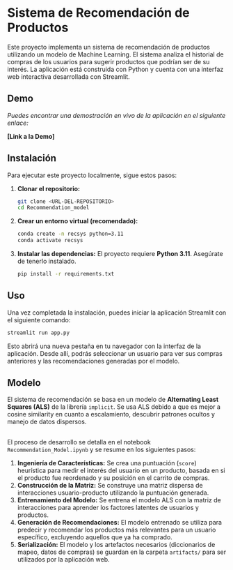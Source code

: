 # Sistema de Recomendación de Productos

Este proyecto implementa un sistema de recomendación de productos utilizando un modelo de Machine Learning. El sistema analiza el historial de compras de los usuarios para sugerir productos que podrían ser de su interés. La aplicación está construida con Python y cuenta con una interfaz web interactiva desarrollada con Streamlit.

## Demo

*Puedes encontrar una demostración en vivo de la aplicación en el siguiente enlace:*

**[Link a la Demo]**

## Instalación

Para ejecutar este proyecto localmente, sigue estos pasos:

1.  **Clonar el repositorio:**
    ```bash
    git clone <URL-DEL-REPOSITORIO>
    cd Recommendation_model
    ```

2.  **Crear un entorno virtual (recomendado):**
    ```bash
    conda create -n recsys python=3.11
    conda activate recsys
    ```

3.  **Instalar las dependencias:**
    El proyecto requiere **Python 3.11**. Asegúrate de tenerlo instalado.
    ```bash
    pip install -r requirements.txt
    ```

## Uso

Una vez completada la instalación, puedes iniciar la aplicación Streamlit con el siguiente comando:

```bash
streamlit run app.py
```

Esto abrirá una nueva pestaña en tu navegador con la interfaz de la aplicación. Desde allí, podrás seleccionar un usuario para ver sus compras anteriores y las recomendaciones generadas por el modelo.

## Modelo

El sistema de recomendación se basa en un modelo de **Alternating Least Squares (ALS)** de la librería `implicit`. 
Se usa ALS debido a que es mejor a cosine similarity en cuanto a escalamiento, descubrir patrones ocultos y manejo de datos dispersos.

##
El proceso de desarrollo se detalla en el notebook `Recommendation_Model.ipynb` y se resume en los siguientes pasos:

1.  **Ingeniería de Características:** Se crea una puntuación (`score`) heurística para medir el interés del usuario en un producto, basada en si el producto fue reordenado y su posición en el carrito de compras.
2.  **Construcción de la Matriz:** Se construye una matriz dispersa de interacciones usuario-producto utilizando la puntuación generada.
3.  **Entrenamiento del Modelo:** Se entrena el modelo ALS con la matriz de interacciones para aprender los factores latentes de usuarios y productos.
4.  **Generación de Recomendaciones:** El modelo entrenado se utiliza para predecir y recomendar los productos más relevantes para un usuario específico, excluyendo aquellos que ya ha comprado.
5.  **Serialización:** El modelo y los artefactos necesarios (diccionarios de mapeo, datos de compras) se guardan en la carpeta `artifacts/` para ser utilizados por la aplicación web.
